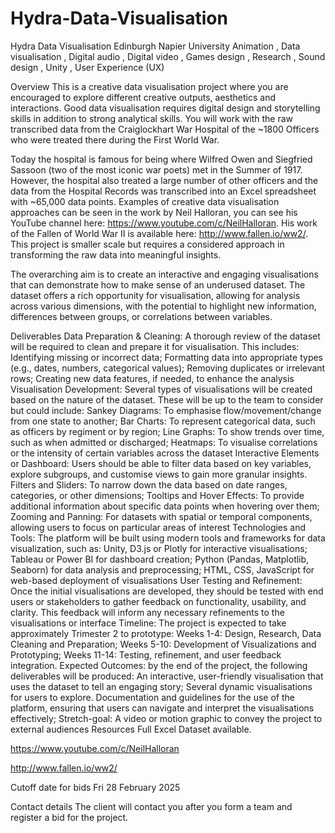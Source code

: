 # Hydra-Data-Visualisation

Hydra Data Visualisation
Edinburgh Napier University
Animation , Data visualisation , Digital audio , Digital video , Games design , Research , Sound design , Unity , User Experience (UX)

Overview
This is a creative data visualisation project where you are encouraged to explore different creative outputs, aesthetics and interactions. Good data visualisation requires digital design and storytelling skills in addition to strong analytical skills. You will work with the raw transcribed data from the Craiglockhart War Hospital of the ~1800 Officers who were treated there during the First World War.

Today the hospital is famous for being where Wilfred Owen and Siegfried Sassoon (two of the most iconic war poets) met in the Summer of 1917. However, the hospital also treated a large number of other officers and the data from the Hospital Records was transcribed into an Excel spreadsheet with ~65,000 data points. Examples of creative data visualisation approaches can be seen in the work by Neil Halloran, you can see his YouTube channel here: https://www.youtube.com/c/NeilHalloran. His work of the Fallen of World War II is available here: http://www.fallen.io/ww2/. This project is smaller scale but requires a considered approach in transforming the raw data into meaningful insights.

The overarching aim is to create an interactive and engaging visualisations that can demonstrate how to make sense of an underused dataset. The dataset offers a rich opportunity for visualisation, allowing for analysis across various dimensions, with the potential to highlight new information, differences between groups, or correlations between variables.

Deliverables
Data Preparation & Cleaning: A thorough review of the dataset will be required to clean and prepare it for visualisation. This includes: Identifying missing or incorrect data; Formatting data into appropriate types (e.g., dates, numbers, categorical values); Removing duplicates or irrelevant rows; Creating new data features, if needed, to enhance the analysis
Visualisation Development: Several types of visualisations will be created based on the nature of the dataset. These will be up to the team to consider but could include: Sankey Diagrams: To emphasise flow/movement/change from one state to another; Bar Charts: To represent categorical data, such as officers by regiment or by region; Line Graphs: To show trends over time, such as when admitted or discharged; Heatmaps: To visualise correlations or the intensity of certain variables across the dataset
Interactive Elements or Dashboard: Users should be able to filter data based on key variables, explore subgroups, and customise views to gain more granular insights. Filters and Sliders: To narrow down the data based on date ranges, categories, or other dimensions; Tooltips and Hover Effects: To provide additional information about specific data points when hovering over them; Zooming and Panning: For datasets with spatial or temporal components, allowing users to focus on particular areas of interest
Technologies and Tools: The platform will be built using modern tools and frameworks for data visualization, such as: Unity, D3.js or Plotly for interactive visualisations; Tableau or Power BI for dashboard creation; Python (Pandas, Matplotlib, Seaborn) for data analysis and preprocessing; HTML, CSS, JavaScript for web-based deployment of visualisations
User Testing and Refinement: Once the initial visualisations are developed, they should be tested with end users or stakeholders to gather feedback on functionality, usability, and clarity. This feedback will inform any necessary refinements to the visualisations or interface
Timeline: The project is expected to take approximately Trimester 2 to prototype: Weeks 1-4: Design, Research, Data Cleaning and Preparation; Weeks 5-10: Development of Visualizations and Prototyping; Weeks 11-14: Testing, refinement, and user feedback integration.
Expected Outcomes: by the end of the project, the following deliverables will be produced: An interactive, user-friendly visualisation that uses the dataset to tell an engaging story; Several dynamic visualisations for users to explore.
Documentation and guidelines for the use of the platform, ensuring that users can navigate and interpret the visualisations effectively; Stretch-goal: A video or motion graphic to convey the project to external audiences
Resources
Full Excel Dataset available.

https://www.youtube.com/c/NeilHalloran

http://www.fallen.io/ww2/



Cutoff date for bids
Fri 28 February 2025

Contact details
The client will contact you after you form a team and register a bid for the project.
